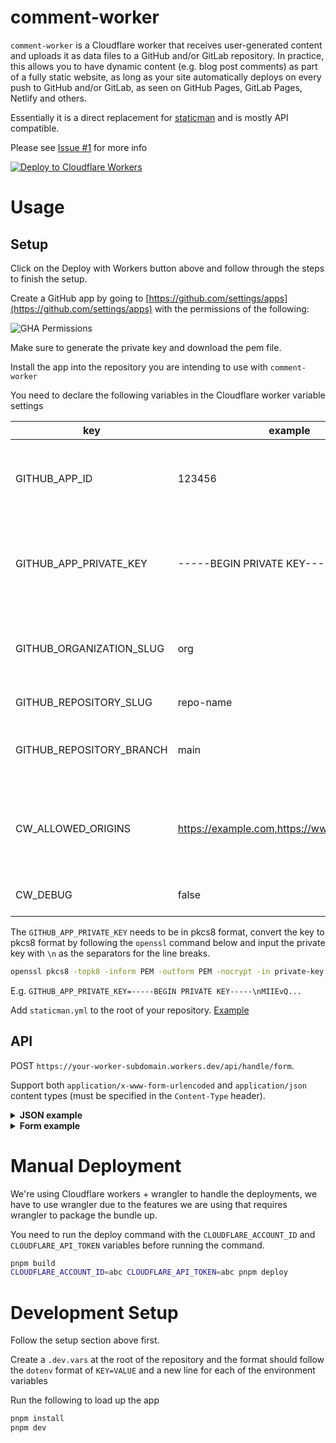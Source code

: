 # comment-worker

`comment-worker` is a Cloudflare worker that receives user-generated content and uploads it as data files to a GitHub and/or GitLab repository. In practice, this allows you to have dynamic content (e.g. blog post comments) as part of a fully static website, as long as your site automatically deploys on every push to GitHub and/or GitLab, as seen on GitHub Pages, GitLab Pages, Netlify and others.

Essentially it is a direct replacement for [staticman](https://github.com/eduardoboucas/staticman) and is mostly API compatible.

Please see [Issue #1](https://github.com/zanechua/comment-worker/issues/1) for more info

[![Deploy to Cloudflare Workers](https://deploy.workers.cloudflare.com/button)](https://deploy.workers.cloudflare.com/?url=https://github.com/zanechua/comment-worker)

# Usage

## Setup

Click on the Deploy with Workers button above and follow through the steps to finish the setup.

Create a GitHub app by going to [https://github.com/settings/apps](https://github.com/settings/apps) with the permissions of the following:

![GHA Permissions](https://github.com/zanechua/comment-worker/assets/4265429/a5b7e22d-fc15-4828-8289-b9de3958ee24)

Make sure to generate the private key and download the pem file.

Install the app into the repository you are intending to use with `comment-worker`

You need to declare the following variables in the Cloudflare worker variable settings

| key                      | example                                     | description                                                           |
|--------------------------|---------------------------------------------|-----------------------------------------------------------------------|
| GITHUB_APP_ID            | 123456                                      | App Id of GitHub App which will be committing to your repository      |
| GITHUB_APP_PRIVATE_KEY   | -----BEGIN PRIVATE KEY-----...              | Private Key of GitHub App which will be committing to your repository |
| GITHUB_ORGANIZATION_SLUG | org                                         | Organization name or username that the repository belongs to          |
| GITHUB_REPOSITORY_SLUG   | repo-name                                   | Repository name                                                       |
| GITHUB_REPOSITORY_BRANCH | main                                        | Branch where the site configuration lies                              |
| CW_ALLOWED_ORIGINS       | https://example.com,https://www.example.com | Allowed origins that can send a request to the comment-worker         |
| CW_DEBUG                 | false                                       | Turning debug mode on or off                                          |

The `GITHUB_APP_PRIVATE_KEY` needs to be in pkcs8 format, convert the key to pkcs8 format by following the `openssl` command below and input the private key with `\n` as the separators for the line breaks.

```bash
openssl pkcs8 -topk8 -inform PEM -outform PEM -nocrypt -in private-key.pem -out private-key-pkcs8.key
```

E.g. `GITHUB_APP_PRIVATE_KEY=-----BEGIN PRIVATE KEY-----\nMIIEvQ...`

Add `staticman.yml` to the root of your repository. [Example](https://github.com/zanechua/website/blob/master/staticman.yml)

## API

POST `https://your-worker-subdomain.workers.dev/api/handle/form`.

Support both `application/x-www-form-urlencoded` and `application/json` content types (must be specified in the `Content-Type` header).

<details>
<summary><b>JSON example</b></summary>

```json
{
  "fields": {
    "name": "John Doe",
    "email": "johndoe@example.com",
    "message": "Hello world!",
    "slug": "your/page/slug"
  },
  "options": {
    "url": "https://example.com"
  }
}
```

</details>

<details>
<summary><b>Form example</b></summary>

```html
<form
  submit="https://your-worker-subdomain.workers.dev/api/handle/form"
  method="POST"
>
  <div>
    <label for="fields[name]">Name</label>
    <input type="text" name="fields[name]" value="John Doe" required>
  </div>
  <div>
    <label for="fields[email]">Email</label>
    <input type="email" name="fields[email]" value="" required>
  </div>
  <div>
    <label for="options[url]">Website</label>
    <input type="url" name="options[url]" placeholder="https://example.com">
  <div>
    <label for="fields[message]">Message</label>
    <textarea name="fields[message]" required>Hello world!</textarea>
  </div>
  <div style="display: none">
    <label for="fields[slug]">Slug</label>
    <input type="text" name="fields[slug]" value="your/page/slug" readonly>
  </div>

  <button type="submit">Submit</button>
  <button type="reset">Reset</button>
</form>
```

</details>

# Manual Deployment

We're using Cloudflare workers + wrangler to handle the deployments, we have to use wrangler due to the features we are using that requires wrangler to package the bundle up.

You need to run the deploy command with the `CLOUDFLARE_ACCOUNT_ID` and `CLOUDFLARE_API_TOKEN` variables before running the command.

```bash
pnpm build
CLOUDFLARE_ACCOUNT_ID=abc CLOUDFLARE_API_TOKEN=abc pnpm deploy
```

# Development Setup

Follow the setup section above first.

Create a `.dev.vars` at the root of the repository and the format should follow the `dotenv` format of `KEY=VALUE` and a new line for each of the environment variables

Run the following to load up the app
```bash
pnpm install
pnpm dev
```